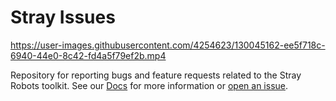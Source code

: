 # Stray Issues

https://user-images.githubusercontent.com/4254623/130045162-ee5f718c-6940-44e0-8c42-fd4a5f79ef2b.mp4


Repository for reporting bugs and feature requests related to the Stray Robots toolkit. See our [Docs](https://docs.strayrobots.io/installing/index.html) for more information or [open an issue](https://github.com/StrayRobots/issues/issues/new/choose).
